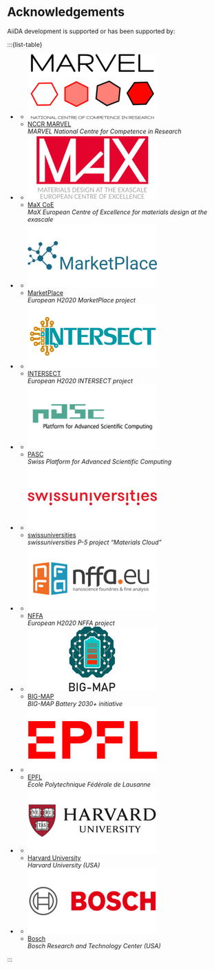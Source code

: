 # Acknowledgements

AiiDA development is supported or has been supported by:

:::{list-table}

* - ![logo](../pics/sponsors/marvel-logo-300x150.png)
  - [NCCR MARVEL](http://nccr-marvel.ch/)\
    *MARVEL National Centre for Competence in Research*

* - ![logo](../pics/sponsors/max-logo-300x150.png)
  - [MaX CoE](http://www.max-centre.eu/)\
    *MaX European Centre of Excellence for materials design at the exascale*

* - ![logo](../pics/sponsors/marketplace-logo-300x150.png)
  - [MarketPlace](https://www.the-marketplace-project.eu/)\
    *European H2020 MarketPlace project*

* - ![logo](../pics/sponsors/intersect-logo-300x150.png)
  - [INTERSECT](https://intersect-project.eu/)\
    *European H2020 INTERSECT project*

* - ![logo](../pics/sponsors/pasc-logo-300x150.png)
  - [PASC](https://www.pasc-ch.org/)\
    *Swiss Platform for Advanced Scientific Computing*

* - ![logo](../pics/sponsors/swissuniversities-logo-300x150.png)
  - [swissuniversities](https://www.materialscloud.org/swissuniversities)\
    *swissuniversities P-5 project “Materials Cloud”*

* - ![logo](../pics/sponsors/nffa-logo-300x150.png)
  - [NFFA](https://www.nffa.eu/)\
    *European H2020 NFFA project*

* - ![logo](../pics/sponsors/big-map-logo.png)
  - [BIG-MAP](https://www.big-map.eu/)\
    *BIG-MAP Battery 2030+ initiative*

* - ![logo](../pics/sponsors/epfl-logo-300x150.png)
  - [EPFL](https://www.epfl.ch/en/)\
    *École Polytechnique Fédérale de Lausanne*

* - ![logo](../pics/sponsors/harvard-logo-300x150.png)
  - [Harvard University](https://www.harvard.edu/)\
    *Harvard University (USA)*

* - ![logo](../pics/sponsors/bosch-logo-300x150.png)
  - [Bosch](https://www.bosch.com/research/)\
    *Bosch Research and Technology Center (USA)*

:::
